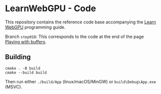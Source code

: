 LearnWebGPU - Code
==================

This repository contains the reference code base accompanying the [Learn WebGPU](https://eliemichel.github.io/LearnWebGPU) programming guide.

Branch `step018`: This corresponds to the code at the end of the page [Playing with buffers](https://eliemichel.github.io/LearnWebGPU/basic-3d-rendering/input-geometry/playing-with-buffers.html).

Building
--------

```
cmake . -B build
cmake --build build
```

Then run either `./build/App` (linux/macOS/MinGW) or `build\Debug\App.exe` (MSVC).
